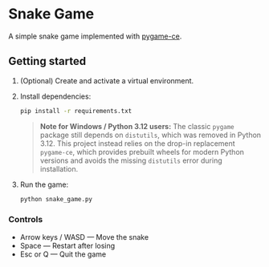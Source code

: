 # Snake Game

A simple snake game implemented with [pygame-ce](https://pyga.me/).

## Getting started

1. (Optional) Create and activate a virtual environment.
2. Install dependencies:

   ```bash
   pip install -r requirements.txt
   ```

   > **Note for Windows / Python 3.12 users:** The classic `pygame` package
   > still depends on `distutils`, which was removed in Python 3.12. This
   > project instead relies on the drop-in replacement `pygame-ce`, which
   > provides prebuilt wheels for modern Python versions and avoids the
   > missing `distutils` error during installation.

3. Run the game:

   ```bash
   python snake_game.py
   ```

### Controls

* Arrow keys / WASD — Move the snake
* Space — Restart after losing
* Esc or Q — Quit the game
